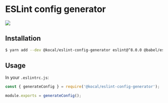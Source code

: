 # ESLint config generator

[![](https://img.shields.io/npm/v/@kocal/eslint-config-generator)](https://npmjs.org/package/@kocal/eslint-config-generator)

## Installation

```bash
$ yarn add --dev @kocal/eslint-config-generator eslint@^8.0.0 @babel/eslint-parser@^7.16.0
```

## Usage

In your `.eslintrc.js`:

```js
const { generateConfig } = require('@kocal/eslint-config-generator');

module.exports = generateConfig();
```

